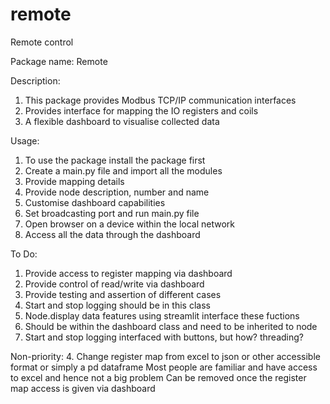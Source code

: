 # remote
Remote control

Package name: Remote

Description:
1. This package provides Modbus TCP/IP communication interfaces
2. Provides interface for mapping the IO registers and coils
3. A flexible dashboard to visualise collected data

Usage:
1. To use the package install the package first
2. Create a main.py file and import all the modules
3. Provide mapping details
4. Provide node description, number and name
5. Customise dashboard capabilities
6. Set broadcasting port and run main.py file
7. Open browser on a device within the local network
8. Access all the data through the dashboard

To Do:
1. Provide access to register mapping via dashboard
2. Provide control of read/write via dashboard
3. Provide testing and assertion of different cases
4. Start and stop logging should be in this class
5. Node.display data features using streamlit interface these fuctions
6. Should be within the dashboard class and need to be inherited to node
7. Start and stop logging interfaced with buttons, but how? threading?


Non-priority:
4. Change register map from excel to json or other accessible format
  or simply a pd dataframe
  Most people are familiar and have access to excel and hence not a big problem
  Can be removed once the register map access is given via dashboard
